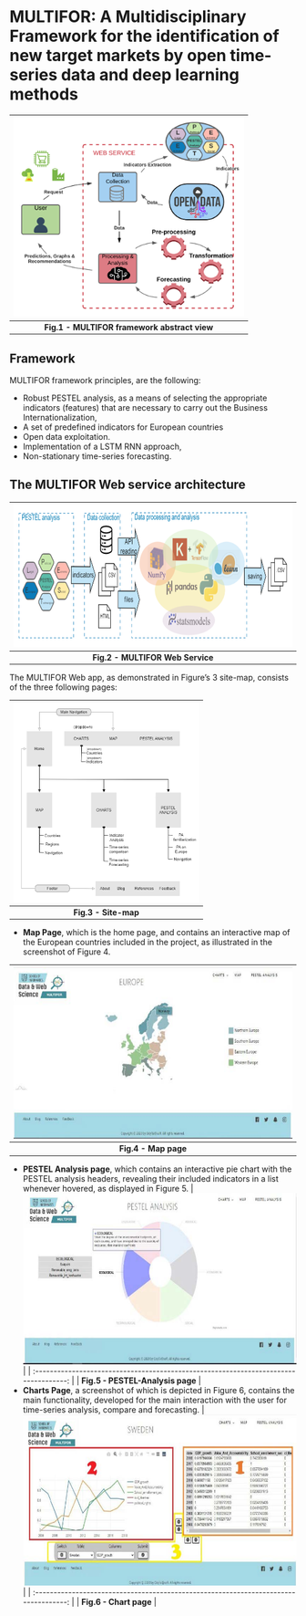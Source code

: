 # MULTIFOR: A Multidisciplinary Framework for the identification of new target markets by open time-series data and deep learning methods

| <img src="./img/MULTIFOR_framework_abstract_view.png" alt="MULTIFOR framework abstract view" height="350px"> |
| :----------------------------------------------------------------------------------------------------------: |
|                               <b>Fig.1 - MULTIFOR framework abstract view</b>                                |

## Framework

MULTIFOR framework principles, are the following:

- Robust PESTEL analysis, as a means of selecting the
  appropriate indicators (features) that are necessary to carry
  out the Business Internationalization,
- A set of predefined indicators for European countries
- Open data exploitation.
- Implementation of a LSTM RNN approach,
- Non-stationary time-series forecasting.

## The MULTIFOR Web service architecture

| <img src="./img/MULTIFOR_implementation.png" alt="MULTIFOR framework abstract view" height="250px"> |
| :-------------------------------------------------------------------------------------------------: |
|                                 <b>Fig.2 - MULTIFOR Web Service</b>                                 |

The MULTIFOR Web app, as demonstrated in Figure’s 3 site-map, consists of the three following pages:

| <img src="./img/MULTIFOR site-map.drawio.png" alt="MULTIFOR site-map" height="350px"> |
| :-----------------------------------------------------------------------------------: |
|                                <b>Fig.3 - Site-map</b>                                |

- **Map Page**, which is the home page, and contains an interactive map of the European countries included in the project, as illustrated in the screenshot of Figure 4.

| <img src="./img/map_page.jpg" alt="map_page" height="300px"> |
| :----------------------------------------------------------: |
|                   <b>Fig.4 - Map page</b>                    |

- **PESTEL Analysis page**, which contains an interactive pie chart with the PESTEL analysis headers, revealing their included indicators in a list whenever hovered, as displayed in Figure 5.
  | <img src="./img/pestel_page.jpg" alt="pestel_page" height="300px"> |
  | :-----------------------------------------------------------------------------------: |
  | <b>Fig.5 - PESTEL-Analysis page</b> |
- **Charts Page**, a screenshot of which is depicted in Figure 6, contains the main functionality, developed for the main interaction with the user for time-series analysis, compare and forecasting.
  | <img src="./img/chart_page.jpg" alt="chart_page" height="300px"> |
  | :-----------------------------------------------------------------------------------: |
  | <b>Fig.6 - Chart page</b> |
